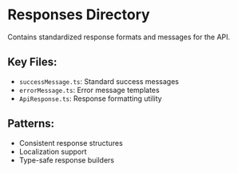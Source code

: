 # Responses Directory

Contains standardized response formats and messages for the API.

## Key Files:
- `successMessage.ts`: Standard success messages
- `errorMessage.ts`: Error message templates
- `ApiResponse.ts`: Response formatting utility

## Patterns:
- Consistent response structures
- Localization support
- Type-safe response builders
